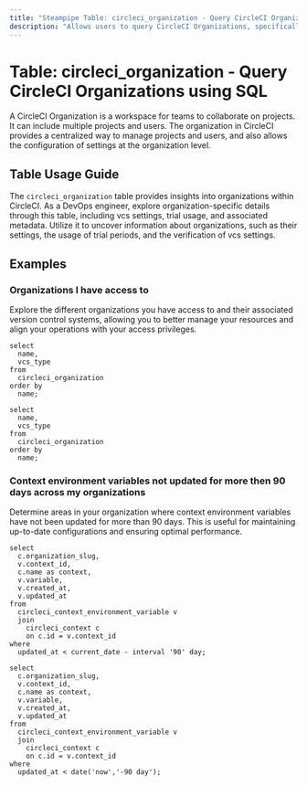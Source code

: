 ```yaml
---
title: "Steampipe Table: circleci_organization - Query CircleCI Organizations using SQL"
description: "Allows users to query CircleCI Organizations, specifically the details about each organization, providing insights into the structure and configurations of the organizations."
---
```


# Table: circleci_organization - Query CircleCI Organizations using SQL

A CircleCI Organization is a workspace for teams to collaborate on projects. It can include multiple projects and users. The organization in CircleCI provides a centralized way to manage projects and users, and also allows the configuration of settings at the organization level.

## Table Usage Guide

The `circleci_organization` table provides insights into organizations within CircleCI. As a DevOps engineer, explore organization-specific details through this table, including vcs settings, trial usage, and associated metadata. Utilize it to uncover information about organizations, such as their settings, the usage of trial periods, and the verification of vcs settings.

## Examples

### Organizations I have access to
Explore the different organizations you have access to and their associated version control systems, allowing you to better manage your resources and align your operations with your access privileges.

```sql+postgres
select
  name,
  vcs_type
from
  circleci_organization
order by
  name;
```

```sql+sqlite
select
  name,
  vcs_type
from
  circleci_organization
order by
  name;
```

### Context environment variables not updated for more then 90 days across my organizations
Determine areas in your organization where context environment variables have not been updated for more than 90 days. This is useful for maintaining up-to-date configurations and ensuring optimal performance.

```sql+postgres
select
  c.organization_slug,
  v.context_id,
  c.name as context,
  v.variable,
  v.created_at,
  v.updated_at
from
  circleci_context_environment_variable v
  join
    circleci_context c
    on c.id = v.context_id
where
  updated_at < current_date - interval '90' day;
```

```sql+sqlite
select
  c.organization_slug,
  v.context_id,
  c.name as context,
  v.variable,
  v.created_at,
  v.updated_at
from
  circleci_context_environment_variable v
  join
    circleci_context c
    on c.id = v.context_id
where
  updated_at < date('now','-90 day');
```